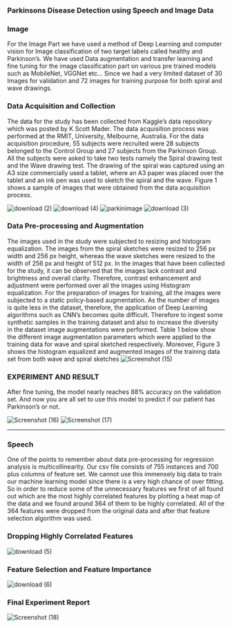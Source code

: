 ### Parkinsons Disease Detection using Speech and Image Data

### Image
For the Image Part we have used a method of Deep Learning and computer
vision for Image classification of two target labels called healthy and
Parkinson’s. We have used Data augmentation and transfer learning and
fine tuning for the image classification part on various pre trained models
such as MobileNet, VGGNet etc... Since we had a very limited dataset of 30
Images for validation and 72 images for training purpose for both spiral
and wave drawings.
### Data Acquisition and Collection
The data for the study has been collected from Kaggle’s data repository
which was posted by K Scott Mader. The data acquisition process was
performed at the RMIT, University, Melbourne, Australia. For the data
acquisition procedure, 55 subjects were recruited were 28 subjects
belonged to the Control Group and 27 subjects from the Parkinson Group.
All the subjects were asked to take two tests namely the Spiral drawing test
and the Wave drawing test. The drawing of the spiral was captured using
an A3 size commercially used a tablet, where an A3 paper was placed over
the tablet and an ink pen was used to sketch the spiral and the wave. Figure
1 shows a sample of images that were obtained from the data acquisition
process.

![download (2)](https://user-images.githubusercontent.com/46704901/147869329-2d9a26c0-6ed3-4559-98e4-c37860ea69aa.png)
![download (4)](https://user-images.githubusercontent.com/46704901/147869324-a6ef380c-a159-4d7e-a4f1-38f5ebc27b86.png)
![parkinimage](https://user-images.githubusercontent.com/46704901/147869312-af022ced-7099-47ff-a65b-727a3a19f555.png)
![download (3)](https://user-images.githubusercontent.com/46704901/147869322-d4c393ec-a8b3-4c14-848a-83e5b3fda4d8.png)

### Data Pre-processing and Augmentation
The images used in the study were subjected to resizing and histogram
equalization. The images from the spiral sketches were resized to 256 px
width and 256 px height, whereas the wave sketches were resized to the
width of 256 px and height of 512 px. In the images that have been
collected for the study, it can be observed that the images lack contrast and
brightness and overall clarity. Therefore, contrast enhancement and
adjustment were performed over all the images using Histogram
equalization. For the preparation of images for training, all the images were
subjected to a static policy-based augmentation. As the number of images is
quite less in the dataset, therefore, the application of Deep Learning
algorithms such as CNN’s becomes quite difficult. Therefore to ingest some
synthetic samples in the training dataset and also to increase the diversity
in the dataset image augmentations were performed. Table 1 below show
the different image augmentation parameters which were applied to the
training data for wave and spiral sketched respectively. Moreover, Figure 3
shows the histogram equalized and augmented images of the training data
set from both wave and spiral sketches
![Screenshot (15)](https://user-images.githubusercontent.com/46704901/147869367-5bbbfc31-5aa3-47c0-b8aa-5b98c4960ae3.png)

### EXPERIMENT AND RESULT
After fine tuning, the model nearly reaches 88% accuracy on the validation
set. And now you are all set to use this model to predict if our patient has
Parkinson’s or not.

![Screenshot (16)](https://user-images.githubusercontent.com/46704901/147869474-5184dd70-3b34-4d08-bf30-edddfcffccab.png)
![Screenshot (17)](https://user-images.githubusercontent.com/46704901/147869477-f99bcded-9317-48b9-983e-0608de2a7852.png)


------------------------------------------------------------------------------------------------------------------------------

### Speech
One of the points to remember about data pre-processing for regression
analysis is multicollinearity. Our csv file consists of 755 instances and 700
plus columns of feature set. We cannot use this immensely big data to train
our machine learning model since there is a very high chance of over fitting.
So in order to reduce some of the unnecessary features we first of all found
out which are the most highly correlated features by plotting a heat map of
the data and we found around 364 of them to be highly correlated. All of
the 364 features were dropped from the original data and after that feature
selection algorithm was used.

### Dropping Highly Correlated Features
![download (5)](https://user-images.githubusercontent.com/46704901/147869518-5756ce75-c30a-425c-bb8c-d4ddca77d453.png)

### Feature Selection and Feature Importance
![download (6)](https://user-images.githubusercontent.com/46704901/147869529-0ef5df56-d9a2-4cb1-9bf7-6d8652e06bf3.png)

### Final Experiment Report
![Screenshot (18)](https://user-images.githubusercontent.com/46704901/147869569-a465ad1f-ffdc-460d-ba13-6c196b8df2cc.png)
